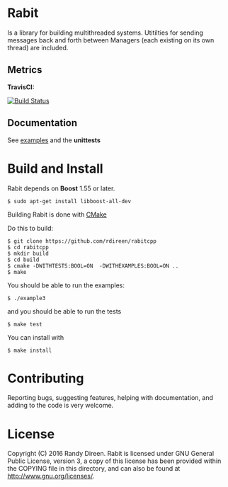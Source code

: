 Rabit
=====

Is a library for building multithreaded systems. Utitilties for sending messages back and forth between Managers (each existing on its own thread) are included. 

Metrics
-------

**TravisCI:**

[![Build Status](https://travis-ci.org/rdireen/rabitcpp.svg?branch=master)](https://travis-ci.org/rdireen/rabitcpp)


Documentation
-------------

See [examples](examples/README.md) and the **unittests**

Build and Install
=================


Rabit depends on **Boost** 1.55 or later. 

```
$ sudo apt-get install libboost-all-dev
```

Building Rabit is done with [CMake](https://cmake.org/)

Do this to build:

```
$ git clone https://github.com/rdireen/rabitcpp
$ cd rabitcpp
$ mkdir build
$ cd build
$ cmake -DWITHTESTS:BOOL=ON  -DWITHEXAMPLES:BOOL=ON ..
$ make
```

You should be able to run the examples:

```
$ ./example3
```

and you should be able to run the tests

```
$ make test
```

You can install with 

```
$ make install
```

Contributing
============
Reporting bugs, suggesting features, helping with documentation, and adding to the code is very welcome. 

License
=======

Copyright (C) 2016  Randy Direen.
Rabit is licensed under GNU General Public License, version 3, a copy of this license has been provided within the COPYING file in this directory, and can also be found at <http://www.gnu.org/licenses/>.
 
